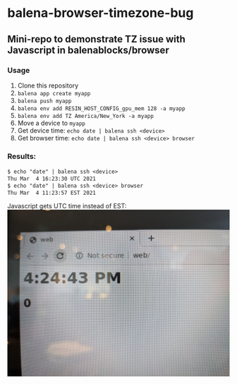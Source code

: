 # balena-browser-timezone-bug
## Mini-repo to demonstrate TZ issue with Javascript in balenablocks/browser

### Usage
1. Clone this repository
2. `balena app create myapp`
3. `balena push myapp`
4. `balena env add RESIN_HOST_CONFIG_gpu_mem 128 -a myapp`
5. `balena env add TZ America/New_York -a myapp`
6. Move a device to `myapp`
7. Get device time: `echo date | balena ssh <device>`
8. Get browser time: `echo date | balena ssh <device> browser`

### Results:
```
$ echo "date" | balena ssh <device>
Thu Mar  4 16:23:30 UTC 2021
$ echo "date" | balena ssh <device> browser
Thu Mar  4 11:23:57 EST 2021
```
Javascript gets UTC time instead of EST:
![picture](docs/picture.jpg)